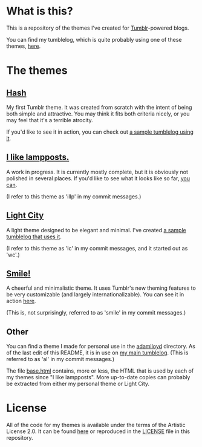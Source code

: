 What is this?
=============

This is a repository of the themes I've created for
[Tumblr](http://tumblr.com)-powered blogs.

You can find my tumblelog, which is quite probably using one of these
themes, [here](http://lloyda2.tumblr.com).



The themes
==========

[Hash](tip/hash/theme.html)
------------------------------

My first Tumblr theme. It was created from scratch with the intent of being
both simple and attractive. You may think it fits both criteria nicely, or
you may feel that it's a terrible atrocity.

If you'd like to see it in action, you can check out [a sample tumblelog
using it](http://hashtheme.tumblr.com/).


[I like lampposts.](tip/ilikelampposts/theme.html)
-----------------------------------------------------

A work in progress. It is currently mostly complete, but it is obviously
not polished in several places. If you'd like to see what it looks like so
far, [you can](http://ilikelampposts.tumblr.com/).

(I refer to this theme as 'illp' in my commit messages.)


[Light City](tip/lightcity/theme.html)
-----------------------------------------

A light theme designed to be elegant and minimal. I've created [a sample
tumblelog that uses it](http://lightcitytheme.tumblr.com/).

(I refer to this theme as 'lc' in my commit messages, and it started out as
'wc'.)


[Smile!](tip/smile/theme.html)
------------------------------

A cheerful and minimalistic theme.  It uses Tumblr's new theming features
to be very customizable (and largely internationalizable).  You can see it
in action [here](http://smiletheme.tumblr.com/).

(This is, not surprisingly, referred to as 'smile' in my commit messages.)


Other
-----

You can find a theme I made for personal use in the
[adamlloyd](master/adamlloyd) directory. As of the last edit of this README,
it is in use on [my main tumblelog](http://lloyda2.tumblr.com). (This
is referred to as 'al' in my commit messages.)

The file [base.html](tip/base.html) contains, more or less, the HTML that
is used by each of my themes since "I like lampposts". More up-to-date
copies can probably be extracted from either my personal theme or
Light City.



License
=======

All of the code for my themes is available under the terms of the
Artistic License 2.0. It can be found
[here](http://www.perlfoundation.org/artistic_license_2_0) or
reproduced in the [LICENSE](tip/LICENSE) file in this repository.
